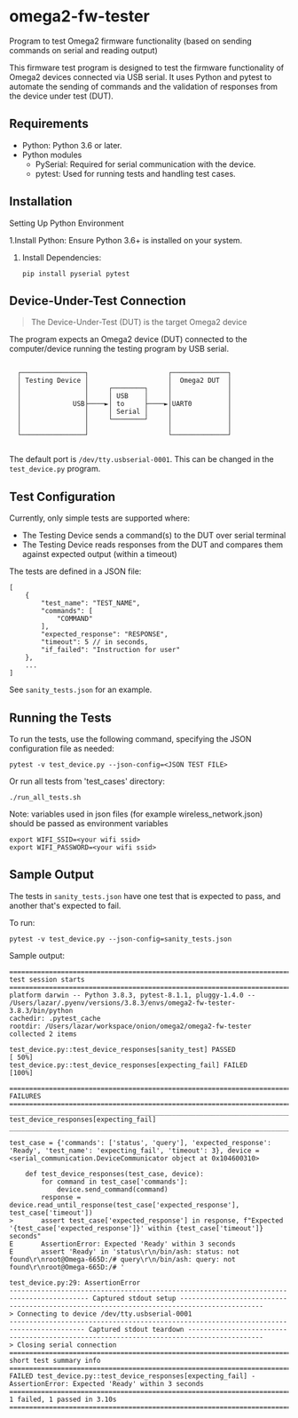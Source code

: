 # omega2-fw-tester
Program to test Omega2 firmware functionality (based on sending commands on serial and reading output)

This firmware test program is designed to test the firmware functionality of Omega2 devices connected via USB serial. It uses Python and pytest to automate the sending of commands and the validation of responses from the device under test (DUT).

## Requirements

- Python: Python 3.6 or later.
- Python modules
    - PySerial: Required for serial communication with the device.
    -  pytest: Used for running tests and handling test cases.

## Installation

Setting Up Python Environment

1.Install Python: Ensure Python 3.6+ is installed on your system.
1. Install Dependencies:
    ```
    pip install pyserial pytest
    ```


## Device-Under-Test Connection

> The Device-Under-Test (DUT) is the target Omega2 device

The program expects an Omega2 device (DUT) connected to the computer/device running the testing program by USB serial.

```
                                                        
  ┌────────────────┐                    ┌──────────────┐  
  │ Testing Device │                    │  Omega2 DUT  │  
  │                │     ┌────────┐     │              │  
  │                │     │ USB    │     │              │  
  │             USB├────►│ to     ├────►│UART0         │  
  │                │     │ Serial │     │              │  
  │                │     └────────┘     │              │  
  │                │                    │              │  
  └────────────────┘                    └──────────────┘  
                                                        
```

The default port is `/dev/tty.usbserial-0001`. This can be changed in the `test_device.py` program.

## Test Configuration

Currently, only simple tests are supported where:
- The Testing Device sends a command(s) to the DUT over serial terminal
- The Testing Device reads responses from the DUT and compares them against expected output (within a timeout)

The tests are defined in a JSON file:

```
[
    {
        "test_name": "TEST_NAME",
        "commands": [
            "COMMAND"
        ],
        "expected_response": "RESPONSE",
        "timeout": 5 // in seconds,
        "if_failed": "Instruction for user"
    },
    ...
]
```

See `sanity_tests.json` for an example.

## Running the Tests

To run the tests, use the following command, specifying the JSON configuration file as needed:

```
pytest -v test_device.py --json-config=<JSON TEST FILE>
```

Or run all tests from 'test_cases' directory:
```
./run_all_tests.sh
```

Note: variables used in json files (for example wireless_network.json) should be passed as environment variables
```
export WIFI_SSID=<your wifi ssid>
export WIFI_PASSWORD=<your wifi ssid>
```

## Sample Output

The tests in `sanity_tests.json` have one test that is expected to pass, and another that's expected to fail.

To run:
```
pytest -v test_device.py --json-config=sanity_tests.json
```

Sample output:
```
=========================================================================================== test session starts ============================================================================================
platform darwin -- Python 3.8.3, pytest-8.1.1, pluggy-1.4.0 -- /Users/lazar/.pyenv/versions/3.8.3/envs/omega2-fw-tester-3.8.3/bin/python
cachedir: .pytest_cache
rootdir: /Users/lazar/workspace/onion/omega2/omega2-fw-tester
collected 2 items

test_device.py::test_device_responses[sanity_test] PASSED                                                                                                                                            [ 50%]
test_device.py::test_device_responses[expecting_fail] FAILED                                                                                                                                         [100%]

================================================================================================= FAILURES =================================================================================================
__________________________________________________________________________________ test_device_responses[expecting_fail] ___________________________________________________________________________________

test_case = {'commands': ['status', 'query'], 'expected_response': 'Ready', 'test_name': 'expecting_fail', 'timeout': 3}, device = <serial_communication.DeviceCommunicator object at 0x104600310>

    def test_device_responses(test_case, device):
        for command in test_case['commands']:
            device.send_command(command)
        response = device.read_until_response(test_case['expected_response'], test_case['timeout'])
>       assert test_case['expected_response'] in response, f"Expected '{test_case['expected_response']}' within {test_case['timeout']} seconds"
E       AssertionError: Expected 'Ready' within 3 seconds
E       assert 'Ready' in 'status\r\n/bin/ash: status: not found\r\nroot@Omega-665D:/# query\r\n/bin/ash: query: not found\r\nroot@Omega-665D:/# '

test_device.py:29: AssertionError
------------------------------------------------------------------------------------------ Captured stdout setup -------------------------------------------------------------------------------------------
> Connecting to device /dev/tty.usbserial-0001
----------------------------------------------------------------------------------------- Captured stdout teardown -----------------------------------------------------------------------------------------
> Closing serial connection
========================================================================================= short test summary info ==========================================================================================
FAILED test_device.py::test_device_responses[expecting_fail] - AssertionError: Expected 'Ready' within 3 seconds
======================================================================================= 1 failed, 1 passed in 3.10s ========================================================================================

```